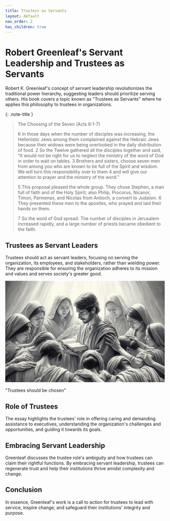 ```yaml
---
title: Trustess as Servants
layout: default
nav_order: 2
has_children: true
---
```

# Robert Greenleaf's Servant Leadership and Trustees as Servants

Robert K. Greenleaf's concept of servant leadership revolutionizes the traditional power hierarchy, suggesting leaders should prioritize serving others. His book covers a topic known as "Trustees as Servants" where he applies this philosophy to trustees in organizations.

{: .note-title }
> The Choosing of the Seven (Acts 6:1-7)
>
> 6 In those days when the number of disciples was increasing, the Hellenistic Jews among them complained against the Hebraic
> Jews because their widows were being overlooked in the daily distribution of food. 2 So the Twelve gathered all the disciples 
> together and said, “It would not be right for us to neglect the ministry of the word of God in order to wait on tables. 
> 3 Brothers and sisters, choose seven men from among you who are known to be full of the Spirit and wisdom. We will turn this 
> responsibility over to them 4 and will give our attention to prayer and the ministry of the word.”
>
> 5 This proposal pleased the whole group. They chose Stephen, a man full of faith and of the Holy Spirit; also Philip,
> Procorus, Nicanor, Timon, Parmenas, and Nicolas from Antioch, a convert to Judaism. 6 They presented these men to the 
> apostles, who prayed and laid their hands on them.
>
> 7 So the word of God spread. The number of disciples in Jerusalem increased rapidly, and a large number of priests 
> became obedient to the faith.
>

## Trustees as Servant Leaders
Trustees should act as servant leaders, focusing on serving the organization, its employees, and stakeholders, rather than wielding power. They are responsible for ensuring the organization adheres to its mission and values and serves society's greater good.

![Image of the choosing of Leader](../images/ChoosingServantLeader.png)

"Trustees should be chosen"

## Role of Trustees
The essay highlights the trustees' role in offering caring and demanding assistance to executives, understanding the organization's challenges and opportunities, and guiding it towards its goals.

## Embracing Servant Leadership
Greenleaf discusses the trustee role's ambiguity and how trustees can claim their rightful functions. By embracing servant leadership, trustees can regenerate trust and help their institutions thrive amidst complexity and change.

## Conclusion
In essence, Greenleaf's work is a call to action for trustees to lead with service, inspire change, and safeguard their institutions' integrity and purpose.
